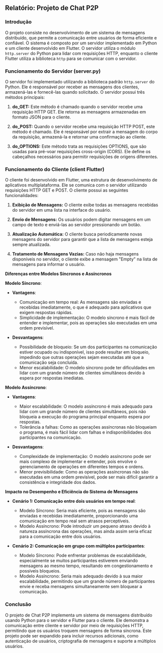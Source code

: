 ## Relatório: Projeto de Chat P2P

### Introdução
   O projeto consiste no desenvolvimento de um sistema de mensagens distribuído, que permite a comunicação entre usuários de forma eficiente e confiável. O sistema é composto por um servidor implementado em Python e um cliente desenvolvido em Flutter. O servidor utiliza o módulo `http.server` do Python para lidar com requisições HTTP, enquanto o cliente Flutter utiliza a biblioteca `http` para se comunicar com o servidor.

### Funcionamento do Servidor (server.py)
   O servidor foi implementado utilizando a biblioteca padrão `http.server` do Python. Ele é responsável por receber as mensagens dos clientes, armazená-las e fornecê-las quando solicitado. O servidor possui três métodos principais:
   
   1. **do_GET:** Este método é chamado quando o servidor recebe uma requisição HTTP GET. Ele retorna as mensagens armazenadas em formato JSON para o cliente.
      
   2. **do_POST:** Quando o servidor recebe uma requisição HTTP POST, este método é chamado. Ele é responsável por extrair a mensagem do corpo da requisição, armazená-la e retornar uma confirmação ao cliente.
   
   3. **do_OPTIONS:** Este método trata as requisições OPTIONS, que são usadas para pré-voar requisições cross-origin (CORS). Ele define os cabeçalhos necessários para permitir requisições de origens diferentes.

### Funcionamento do Cliente (client Flutter)
   O cliente foi desenvolvido em Flutter, uma estrutura de desenvolvimento de aplicativos multiplataforma. Ele se comunica com o servidor utilizando requisições HTTP GET e POST. O cliente possui as seguintes funcionalidades:
   
   1. **Exibição de Mensagens:** O cliente exibe todas as mensagens recebidas do servidor em uma lista na interface do usuário.
   
   2. **Envio de Mensagens:** Os usuários podem digitar mensagens em um campo de texto e enviá-las ao servidor pressionando um botão.
   
   3. **Atualização Automática:** O cliente busca periodicamente novas mensagens do servidor para garantir que a lista de mensagens esteja sempre atualizada.
   
   4. **Tratamento de Mensagens Vazias:** Caso não haja mensagens disponíveis no servidor, o cliente exibe a mensagem "Empty" na lista de mensagens para informar o usuário.


**Diferenças entre Modelos Síncronos e Assíncronos**

**Modelo Síncrono**:

   - **Vantagens**:
     - Comunicação em tempo real: As mensagens são enviadas e recebidas imediatamente, o que é adequado para aplicativos que exigem respostas rápidas.
     - Simplicidade de implementação: O modelo síncrono é mais fácil de entender e implementar, pois as operações são executadas em uma ordem previsível.
   
   - **Desvantagens**:
     - Possibilidade de bloqueio: Se um dos participantes na comunicação estiver ocupado ou indisponível, isso pode resultar em bloqueio, impedindo que outras operações sejam executadas até que a comunicação seja concluída.
     - Menor escalabilidade: O modelo síncrono pode ter dificuldades em lidar com um grande número de clientes simultâneos devido à espera por respostas imediatas.

**Modelo Assíncrono**:

   - **Vantagens**:
     - Maior escalabilidade: O modelo assíncrono é mais adequado para lidar com um grande número de clientes simultâneos, pois não bloqueia a execução do programa principal enquanto espera por respostas.
     - Tolerância a falhas: Como as operações assíncronas não bloqueiam o programa, é mais fácil lidar com falhas e indisponibilidades dos participantes na comunicação.
   
   - **Desvantagens**:
     - Complexidade de implementação: O modelo assíncrono pode ser mais complexo de implementar e entender, pois envolve o gerenciamento de operações em diferentes tempos e ordens.
     - Menor previsibilidade: Como as operações assíncronas não são executadas em uma ordem previsível, pode ser mais difícil garantir a consistência e integridade dos dados.
    

**Impacto no Desempenho e Eficiência do Sistema de Mensagens**

   - **Cenário 1: Comunicação entre dois usuários em tempo real**:
     - Modelo Síncrono: Seria mais eficiente, pois as mensagens são enviadas e recebidas imediatamente, proporcionando uma comunicação em tempo real sem atrasos perceptíveis.
     - Modelo Assíncrono: Pode introduzir um pequeno atraso devido à natureza assíncrona das operações, mas ainda assim seria eficaz para a comunicação entre dois usuários.
   
   - **Cenário 2: Comunicação em grupo com múltiplos participantes**:
     - Modelo Síncrono: Pode enfrentar problemas de escalabilidade, especialmente se muitos participantes estiverem enviando mensagens ao mesmo tempo, resultando em congestionamento e possíveis bloqueios.
     - Modelo Assíncrono: Seria mais adequado devido à sua maior escalabilidade, permitindo que um grande número de participantes envie e receba mensagens simultaneamente sem bloquear a comunicação.

### Conclusão
O projeto de Chat P2P implementa um sistema de mensagens distribuído usando Python para o servidor e Flutter para o cliente. Ele demonstra a comunicação entre cliente e servidor por meio de requisições HTTP, permitindo que os usuários troquem mensagens de forma síncrona. Este projeto pode ser expandido para incluir recursos adicionais, como autenticação de usuários, criptografia de mensagens e suporte a múltiplos usuários.
